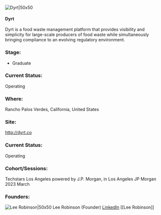 

![Dyrt|50x50](https://media.licdn.com/dms/image/C560BAQGuOfoGlSswPA/company-logo_200_200/0/1643052811712?e=1692835200&v=beta&t=ASGuX8AZHTU-AMqFCY1mzhqUuJipd65abJYOc8vkKwY)

#### Dyrt
Dyrt is a food waste management platform that provides visibility and simplicity for large-scale producers of food waste while simultaneously bringing compliance to an evolving regulatory environment.

### Stage: 
 - Graduate 

### Current Status: 
Operating

### Where:
Rancho Palos Verdes, California, United States

### Site:
http://dyrt.co





### Current Status: 
Operating

### Cohort/Sessions: 
Techstars Los Angeles powered by J.P. Morgan, in Los Angeles JP Morgan 2023 March

### Founders: 

![Lee Robinson|50x50]() Lee Robinson (Founder) [LinkedIn](https://linkedin.com/in/leerobinsonm) [[Lee Robinson]]


